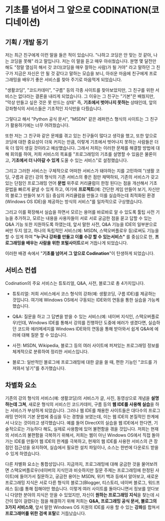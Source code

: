 # 기초를 넘어서 그 앞으로 CODINATION(코디네이션)

## 기획 / 개발 동기

저는 최근 친구에게 이런 말을 들은 적이 있습니다. "나하고 코딩은 안 맞는 것 같아, 나는 코딩을 못해" 라고 말입니다. 저는 이 말을 듣고 매우 아쉬웠습니다. 분명 몇 달전만 해도 "정말 열심히 해서 갓 코더(코딩을 매우 잘하는 사람)가 될 거야" 라고 말하던 그 친구가 지금은 자신은 안 될 것 같다고 말하는 모습을 보니, 아쉬운 마음에 친구에게 프로그래밍을 배우기 좋은 서비스를 찾아 주기로 마음먹게 되었습니다.

"생활코딩", "코드카데미", "구름" 등의 각종 사이트를 찾아보았지만, 그 친구를 위한 서비스는 없다라는 결론을 내리게 되었습니다. 그 이유는 그 친구는 "기본"은 배웠지만, "막상 만들고 싶은 것은 못 만드는 상태" 즉, **기초에서 벗어나지 못하는** 상태인데, 앞의 강좌형식의 서비스들은 기초적인 지식만을 다뤘습니다.

그렇다고 해서 "Python 공식 문서", "MSDN" 같은 레퍼런스 형식의 사이트는 그 친구가 활용하기에는 너무 어려웠습니다.

또한 저는 그 친구와 같은 문제를 겪고 있는 친구들이 많다고 생각을 했고, 또한 앞으로 코딩에 대한 중요성이 더욱 커지는 만큼, 이렇게 기초에서 벗어나지 못하는 사람들은 더욱 더 많이 생길 것이라고 예상했습니다. 그래서 저희는 이러한 문제를 해결할 방법에 대해 회의를 하여, 저희 서비스의 목표를 "프로그래밍의 기초를 설명할 수 있음은 물론이고, **기초에서 더 나아갈 수 있게** 도울 수 있는 서비스"로 설정했습니다.

그리고 그러한 서비스는 구체적으로 어떠한 서비스가 돼야하는 지를 고민하여 "(생활 코딩, 구름과 같은) 강의 형식의 기존 서비스의 좋은 점만 채택하되, 기존의 서비스가 갖고 있는 단점인 프로그래밍 언어 **문법** 위주로 커리큘럼이 한정 된다는 점을 개선해서 기초 문법을 빠르게 끝낼 수 있게 하고, 여기에 **프로젝트**(예: 간단한 게임 만들어 보기, 자신만의 블로그 만들어 보기 등) 중심의 커리큘럼을 만들고 이를 실습하는데 최적화된 환경(Windows OS IDE)을 제공하는 방식의 서비스"를 일차적으로 구상했습니다.

그리고 이를 확장해서 실습을 하면서 모르는 용어를 바로바로 알 수 있도록 툴팁 사전 기능을 추가하고, 모르는 내용을 사용자들이 서로 서로 궁금한 점을 묻고 답할 수 있는 Q&A 기능 또한 지원하도록 하였는데, 앞서 말한 사전, Q&A 기능을 IDE의 일부분으로써만 두지 않고, 하나의 독립적인 서비스(예: MSDN, 스택오버플로우 등)로써도 기능을 할 수 있게 하여 **"누구나 강좌를 만들고 이를 수강 할 수 있는서비스"** 를 중심으로 한, **프로그래밍을 배우는 사람을 위한 포털사이트**로써 거듭나게 되었습니다.

이러한 배경 속에서 "**기초를 넘어서 그 앞으로 Codination**"이 탄생하게 되었습니다.

## 서비스 컨셉

Codination의 주요 서비스는 튜토리얼, Q&A, 사전, 블로그로 총 4가지입니다.

- 튜토리얼: 저희 서비스에서 코스 형식의 강좌(예: 생활코딩, 구름 IDE)를 제공하는 것입니다. 여기에 Windows OS에서 구동되는 IDE와의 연동을 통한 실습을 가능케 했습니다.

- Q&A: 질문을 하고 그 답변을 받을 수 있는 서비스(예: 네이버 지식인, 스택오버플로우)인데, Windows IDE를 통해서 강의를 진행하던 도중에 에러가 생겼다면, 실습하던 코드와 에러메세지를 Windows IDE와의 연동을 통해 받아와서 쉽게 Q&A에 에러에 대해 질문 할 수 있습니다.

- 사전: MSDN, Wikipedia, 블로그 등의 여러 사이트에 퍼져있는 프로그래밍 정보를 체계적으로 분류하여 정리한 서비스입니다.

- 블로그: 일반적인 블로그에 프로그래밍에 대한 글을 쓸 때, 편한 기능인 "코드를 가져와서 넣기"를 추가했습니다.

## 차별화 요소

기존의 강의 형식의 서비스(예: 생활코딩)의 서비스가 글, 사진, 동영상으로 개념을 **설명하는데 그쳐**, 새로운 형식의 서비스인 코드카데미, 구름 등의 **웹 IDE를 사용해 실습**을 하는 서비스가 부상하게 되었습니다. 그러나 웹 IDE를 채용한 사이트들은 대다수의 프로그래밍 언어의 기본 문법에 중심을 두는 경향을 보였는데, 이는 웹 IDE의 본질적인 한계에서 나오는 것이라고 생각했습니다. 예를 들어 DirectX의 실습을 웹 IDE에서 한다면, 기술적으로는 가능하다 해도, 실제로 사용함에 있어 불편함을 겪을 것입니다. 저희는 현재의 서비스의 불편함을 극복하기 위해서, 저희는 웹이 아닌 Windows OS에서 직접 돌아가는 IDE를 만들어 웹 IDE의 한계를 극복하고, 현재의 웹 IDE를 사용한 서비스의 큰 장점인 접근성을 유지하여, 실습에서 필요한 설치 파일이나, 소스는 한번에 다운로드 받을 수 있게 하였습니다.

다른 차별화 요소는 통합성입니다. 지금까지, 프로그래밍에 대해 궁금한 것을 물어보려면 스택오버플로우(네이버의 지식인과 비슷하지만 질문 주제는 프로그래밍에 한정된 사이트)에 들어가서 질문하고, 궁금한 용어는 MSDN, 위키 백과 등에서 알아보고, 새로운 프로그래밍 지식은 서로 다른 형식의 블로그(Blogger, 티스토리, 네이버 블로그, 워드프레스 등)를 통해 접해야만 했습니다. 이렇게 여러 사이트를 돌아다니면서 정보를 얻다보니 다양한 분야의 지식은 얻을 수 있었지만, 자신이 **원하는 프로그래밍 지식**을 찾는데 시간이 많이 걸렸다는 점을 해결하기 위해 저희는 **Q&A, 프로그래밍 공식 문서, 블로그의 3가지 서비스와**, 앞서 말한 Windows OS 지원의 IDE를 사용 할 수 있는 **강좌**를 합쳐서 **프로그래머를 위한 검색 포탈**로 거듭났습니다.
